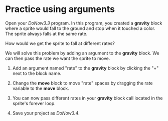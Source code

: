 # Practice using arguments

Open your _DoNow3.3_ program. In this program, you created a **gravity** block where a sprite would fall to the ground and stop when it touched a color. The sprite always falls at the same rate.  

How would we get the sprite to fall at different rates?

We will solve this problem by adding an argument to the **gravity** block.  We can then pass the rate we want the sprite to move.

1. Add an argument named "rate" to the **gravity** block by clicking the "+" next to the block name.

2. Change the **move** block to move "rate" spaces by dragging the rate variable to the **move** block.

3. You can now pass different rates in your **gravity** block call located in the sprite's forever loop.

4. Save your project as _DoNow3.4_.
